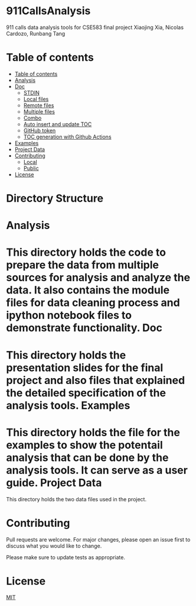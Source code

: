 

# 911CallsAnalysis
911 calls data analysis tools for CSE583 final project
Xiaojing Xia, Nicolas Cardozo, Runbang Tang

Table of contents
=================

<!--ts-->
   * [Table of contents](#table-of-contents)
   * [Analysis](#analysis)
   * [Doc](#doc)
      * [STDIN](#stdin)
      * [Local files](#local-files)
      * [Remote files](#remote-files)
      * [Multiple files](#multiple-files)
      * [Combo](#combo)
      * [Auto insert and update TOC](#auto-insert-and-update-toc)
      * [GitHub token](#github-token)
      * [TOC generation with Github Actions](#toc-generation-with-github-actions)
   * [Examples](#examples)
   * [Project Data](#projectdata)
   * [Contributing](#contributing)
     * [Local](#local)
     * [Public](#public)
   * [License](#license)
<!--te-->
# Directory Structure
Analysis
================
This directory holds the code to prepare the data from multiple sources for analysis and analyze the data. It also contains the module files for data cleaning process and ipython notebook files to demonstrate functionality.
Doc
=================
This directory holds the presentation slides for the final project and also files that explained the detailed specification of the analysis tools. 
Examples
=================
This directory holds the file for the examples to show the potentail analysis that can be done by the analysis tools. It can serve as a user guide.
Project Data
=================
This directory holds the two data files used in the project.

Contributing
=================
Pull requests are welcome. For major changes, please open an issue first to discuss what you would like to change.

Please make sure to update tests as appropriate.


License
=================
[MIT](https://choosealicense.com/licenses/mit/)



